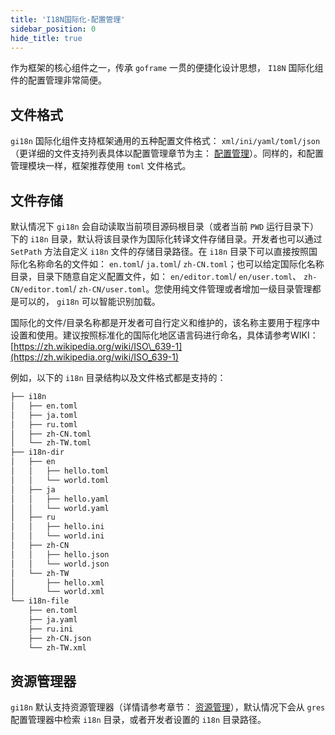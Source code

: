 ```yaml
---
title: 'I18N国际化-配置管理'
sidebar_position: 0
hide_title: true
---
```


作为框架的核心组件之一，传承 `goframe` 一贯的便捷化设计思想， `I18N` 国际化组件的配置管理非常简便。

## 文件格式

`gi18n` 国际化组件支持框架通用的五种配置文件格式： `xml/ini/yaml/toml/json`（更详细的文件支持列表具体以配置管理章节为主： [配置管理](output/goframe-v1.16-md/核心组件-重点/配置管理)）。同样的，和配置管理模块一样，框架推荐使用 `toml` 文件格式。

## 文件存储

默认情况下 `gi18n` 会自动读取当前项目源码根目录（或者当前 `PWD` 运行目录下）下的 `i18n` 目录，默认将该目录作为国际化转译文件存储目录。开发者也可以通过 `SetPath` 方法自定义 `i18n` 文件的存储目录路径。在 `i18n` 目录下可以直接按照国际化名称命名的文件如： `en.toml`/ `ja.toml`/ `zh-CN.toml`；也可以给定国际化名称目录，目录下随意自定义配置文件，如： `en/editor.toml`/ `en/user.toml`、 `zh-CN/editor.toml`/ `zh-CN/user.toml`。您使用纯文件管理或者增加一级目录管理都是可以的， `gi18n` 可以智能识别加载。

国际化的文件/目录名称都是开发者可自行定义和维护的，该名称主要用于程序中设置和使用。建议按照标准化的国际化地区语言码进行命名，具体请参考WIKI： [https://zh.wikipedia.org/wiki/ISO\_639-1](https://zh.wikipedia.org/wiki/ISO_639-1)

例如，以下的 `i18n` 目录结构以及文件格式都是支持的：

```bash
├── i18n
│   ├── en.toml
│   ├── ja.toml
│   ├── ru.toml
│   ├── zh-CN.toml
│   └── zh-TW.toml
├── i18n-dir
│   ├── en
│   │   ├── hello.toml
│   │   └── world.toml
│   ├── ja
│   │   ├── hello.yaml
│   │   └── world.yaml
│   ├── ru
│   │   ├── hello.ini
│   │   └── world.ini
│   ├── zh-CN
│   │   ├── hello.json
│   │   └── world.json
│   └── zh-TW
│       ├── hello.xml
│       └── world.xml
└── i18n-file
    ├── en.toml
    ├── ja.yaml
    ├── ru.ini
    ├── zh-CN.json
    └── zh-TW.xml

```

## 资源管理器

`gi18n` 默认支持资源管理器（详情请参考章节： [资源管理](output/goframe-v1.16-md/核心组件-重点/资源管理)），默认情况下会从 `gres` 配置管理器中检索 `i18n` 目录，或者开发者设置的 `i18n` 目录路径。